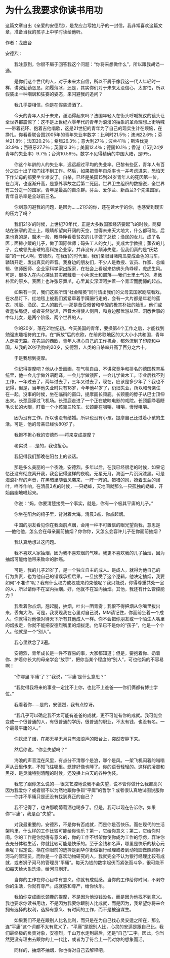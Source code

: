 # 为什么我要求你读书用功


这篇文章自出《亲爱的安德烈》，是龙应台写她儿子的一封信，我非常喜欢这篇文章，准备当我的孩子上中学时读给他听。

作者：龙应台

安德烈：

　　我注意到，你很不屑于回答我这个问题：“你将来想做什么”，所以跟我胡诌一通。

　　是你们这个世代的人，对于未来太自信，所以不屑于像我这一代人年轻时一样，讲究勤勤恳恳，如履薄冰，还是，其实你们对于未来太没信心，太害怕，所以假装出一种嘲讽和狂妄的姿态，来闪避我的追问？

　　我几乎要相信，你是在假装潇洒了。

　　今天的青年人对于未来，潇洒得起来吗？法国年轻人在街头呼喊抗议的镜头让全世界都震惊了：这不是上世纪六零年代的青年为浪漫的抽象的革命理想上街呐喊──带着花环、抱着吉他唱歌，这是21世纪的青年为了自己的现实生计在烦恼，在挣扎。你看看联合国2005年的青年失业率数字：比利时21.5％；澳洲22.6％；芬兰21.8％；法国20.2％；希腊26.3％；意大利27％；波兰41％；斯洛伐克32.9％；西班牙27.7％；英国12.3％；美国12.4％；德国10.1％；香港（15到24岁青年的失业率）9.7％；台湾10.59％。数字不见得精确的中国大陆，是9％。

　　你这个年龄的人的失业率，远远超过平均的失业率。巴黎有些区，青年人有百分之四十出了校门找不到工作。然后，如果把青年自杀率也一并考虑进来，恐怕天下作父母的都要坐立难安了。自杀，已经是美国15到24岁青年人的死因第一位。在台湾，也逐渐升高，是意外事故之后第二死因。世界卫生组织的数据说，全世界有三分之一的国家，青年是最高的自杀群。芬兰、爱尔兰、新西兰3个先进国家，青年自杀率是全球前三名。

　　你刻意闪避我的问题，是因为……21岁的你，还在读大学的你，也感受到现实的压力了吗？

　　我们21岁的时候，上世纪70年代，正是大多数国家经济要起飞的时候。两脚站在狭窄的泥土上，眼睛却望向开阔的天空，觉得未来天大地大，什么都可能。后来也真的是，魔术一般，眼睁睁看着贫农的儿子做了总统；渔民的女儿，成了名医；面摊小贩的儿子，做了国际律师；码头工人的女儿，变成大学教授；蕉农的儿子，变成领先全球的高科技企业家。并非没有人颠沛失意，但我们真的是“灰姑娘”的一代人啊，安德烈，在我们的时代里，我们亲眼目睹南瓜变成金色的马车，辚辚开走，发出真实的声音。我身边的朋友们，不少人是教授、议员、作家、总编辑、律师医师、企业家科学家出版家，在社会上看起来仿佛头角峥嵘，虎虎生风。可是，很多人在内心深处其实都藏着一小片泥土和部落──我们土里土气的、卑微朴素的原乡。表面上也许张牙舞爪，心里其实深深呵护着一个青涩而脆弱的起点。

　　如果有一天，我们这些所谓“社会精英”同时请出我们的父母去国家剧院看戏，在水晶灯下、红地毯上被我们紧紧牵着手蹒跚行走的，会有一大片都是年老的蕉农、摊贩、渔民、工人的脸孔──那是备受艰苦和辛酸的极其朴拙的脸孔。他们或者羞怯局促，或者突然说话，声音大得使人侧目，和身边那优游从容、洞悉世事的中年儿女，是两个阶级、两个世界的人。

　　你的20岁，落在21世纪初。今天美国的青年，要换第4个工作之后，才能找到勉强志趣相符的工作。在“解放”后的东欧，在前苏联地区的大大小小共和国，青年人走投无路。在先进的西欧，青年人担心自己的工作机会，都外流到了印度和中国。从我的20岁到你的20岁，安德烈，人类的自杀率升高了百分之六十。

　　于是我想到提摩。

　　你记得提摩吧？他从小爱画画，在气氛自由、不讲究竞争和排名的德国教育系统里，他一会儿学做外语翻译，一会儿学做锁匠，一会儿学做木工。毕业后找不到工作，一年过去了，两年过去了，三年又过去了，现在，应该是多少年了？我也不记得，但是，当年他失业时只有18岁，今年他41岁了，仍旧失业，所以和母亲住在一起。没事的时候，坐在临街的窗口，提摩画长颈鹿。长颈鹿的脖子从巴士顶伸出来。长颈鹿穿过飞机场。长颈鹿走进了一个正在放映电影的戏院。长颈鹿睁着睫毛长长的大眼，盯着一个小孩骑三轮车。长颈鹿在咀嚼，咀嚼，慢慢咀嚼。

　　因为没有工作，所以也没有结婚。所以也没有小孩。提摩自己还过着小孩的生活。可是，他的母亲已经快80岁了。

　　我担不担心我的安德烈──将来变成提摩？

　　老实说……是的，我也担心。

　　我记得我们那晚在阳台上的谈话。

　　那是多么美丽的一个夜晚，安德烈。多年以后，在我已经很老的时候，如果记忆还没有彻底离开我，我会记得这样的夜晚。无星无月，海面一片沉沉漆黑。可是海浪扑岸的声音，在黑暗里随着风袭来，一阵一阵的。猎猎的风，撩着玉兰的阔叶，哗哗作响。在清晨3点的时候，一只蟋蟀，天地间就那么一只孤独的蟋蟀，开始幽幽地唱起来。

　　你说：“妈，你要清楚接受一个事实，就是，你有一个极其平庸的儿子。”

　　你坐在阳台的椅子里，背对着大海。清晨3点，你点起烟。

　　中国的朋友看见你在我面前点烟，会用一种不可置信的眼光望向我，意思是──他他他，怎么会在母亲面前抽烟？你你你，又怎么会容许儿子在你面前抽烟？

　　我认真地想过这问题。

　　我不喜欢人家抽烟，因为我不喜欢烟的气味。我更不喜欢我的儿子抽烟，因为抽烟可能给他带来致命的肺癌。

　　可是，我的儿子21岁了，是一个独立自主的成人。是成人，就得为他自己的行为负责，也为他自己的错误承担后果。一旦接受了这个逻辑，他决定抽烟，我要如何“不准许”呢？我有什么权力或权威来约束他呢？我只能说，你得尊重共处一室的人，所以请你不在室内抽烟。好，他就不在室内抽烟。其他，我还有什么管控能力？

　　我看着你点烟，翘起腿，抽烟，吐出一团青雾；我恨不得把烟从你嘴里拔出来，丢向大海。可是，我发现我在心里对自己说，MM请记住，你面前坐着一个成人，你就得对他像对待天下所有其他成人一样。你不会把你朋友或一个陌生人嘴里的烟拔走，你就不能把安德烈嘴里的烟拔走。他早已不是你的“孩子”，他是一个个人。他就是一个“别人”。

　　我心里默念了3遍。

　　安德烈，青年成长是一件不容易的事，大家都知道；但是，要抱着你、奶着你、护着你长大的母亲学会“放手”，把你当某个程度的“别人”，可也他妈的不容易啊！

　　“你哪里‘平庸’了？”我说，“‘平庸’是什么意思？”

　　“我觉得我将来的事业一定比不上你，也比不上爸爸——你们俩都有博士学位。”

　　我看着你……是的，安德烈，我有点惊讶。

　　“我几乎可以确定我不太可能有爸爸的成就，更不可能有你的成就。我可能会变成一个很普通的人，有很普通的学历，很普通的职业，不太有钱，也没有名。一个最最平庸的人。”

　　你捻熄了烟，在那无星无月只有海浪声的阳台上，突然安静下来。

　　然后你说，“你会失望吗？”

　　海浪的声音混在风里，有点分不清哪个是浪，哪个是风。一架飞机闷着的嗡嗡声从云里传来，不知飞往哪里。蟋蟀好像也睡了。你的语音轻轻的。这样的凌晨和黑夜，是灵魂特别清醒的时候，还没换上白天的各种伪装。

　　我忘了跟你怎么说的──很文艺腔地说我不会失望，说不管你做什么我都高兴因为我爱你？或者很不以为然地跟你争辩“平庸”的哲学？或者很认真地试图说服你——你并不平庸只是还没有找到真正的自己？

　　我不记得了，也许那晚葡萄酒也喝多了。但是，我可以现在告诉你，如果你“平庸”，我是否“失望”。

　　对我最重要的，安德烈，不是你有否成就，而是你是否快乐。而在现代的生活架构里，什么样的工作比较可能给你快乐？第一，它给你意义；第二，它给你时间。你的工作是你觉得有意义的，你的工作不绑架你使你成为工作的俘虏，容许你去充分体验生活，你就比较可能是快乐的。至于金钱和名声，哪里是快乐的核心元素呢？假定说，横在你眼前的选择是到华尔街做银行经理或者到动物园做照顾狮子河马的管理员，而你是一个喜欢动物研究的人，我就完全不认为银行经理比较有成就，或者狮子河马的管理员“平庸”。每天为钱的数字起伏而紧张而斗争，很可能不如每天给大象洗澡，给河马刷牙。

　　当你的工作在你心目中有意义，你就有成就感。当你的工作给你时间，不剥夺你的生活，你就有尊严。成就感和尊严，给你快乐。

　　我怕你变成画长颈鹿的提摩，不是因为他没钱没名，而是因为他找不到意义。我也要求你读书用功，不是因为我要你跟别人比成就，而是因为，我希望你将来会拥有选择的权利，选择有意义、有时间的工作，而不是被迫谋生。

　　如果我们不是在跟别人比名比利，而只是在为自己找心灵安适之所在，那么连“平庸”这个词都不太有意义了。“平庸”是跟别人比，心灵的安适是跟自己比。我们最终极的负责对象，安德烈，千山万水走到最后，还是“自己”二字。因此，你当然更没有理由去跟你的上一代比，或者为了符合上一代对你的想象而活。

　　同样的，抽烟不抽烟，你也得对自己去解释吧。
